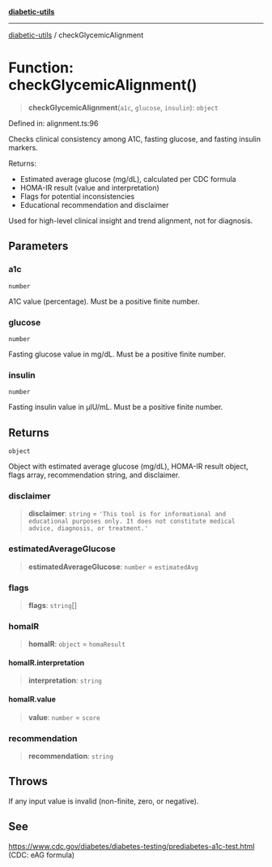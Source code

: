 [**diabetic-utils**](../README.md)

***

[diabetic-utils](../globals.md) / checkGlycemicAlignment

# Function: checkGlycemicAlignment()

> **checkGlycemicAlignment**(`a1c`, `glucose`, `insulin`): `object`

Defined in: alignment.ts:96

Checks clinical consistency among A1C, fasting glucose, and fasting insulin markers.

Returns:
  - Estimated average glucose (mg/dL), calculated per CDC formula
  - HOMA-IR result (value and interpretation)
  - Flags for potential inconsistencies
  - Educational recommendation and disclaimer

Used for high-level clinical insight and trend alignment, not for diagnosis.

## Parameters

### a1c

`number`

A1C value (percentage). Must be a positive finite number.

### glucose

`number`

Fasting glucose value in mg/dL. Must be a positive finite number.

### insulin

`number`

Fasting insulin value in µIU/mL. Must be a positive finite number.

## Returns

`object`

Object with estimated average glucose (mg/dL), HOMA-IR result object, flags array, recommendation string, and disclaimer.

### disclaimer

> **disclaimer**: `string` = `'This tool is for informational and educational purposes only. It does not constitute medical advice, diagnosis, or treatment.'`

### estimatedAverageGlucose

> **estimatedAverageGlucose**: `number` = `estimatedAvg`

### flags

> **flags**: `string`[]

### homaIR

> **homaIR**: `object` = `homaResult`

#### homaIR.interpretation

> **interpretation**: `string`

#### homaIR.value

> **value**: `number` = `score`

### recommendation

> **recommendation**: `string`

## Throws

If any input value is invalid (non-finite, zero, or negative).

## See

https://www.cdc.gov/diabetes/diabetes-testing/prediabetes-a1c-test.html (CDC: eAG formula)
